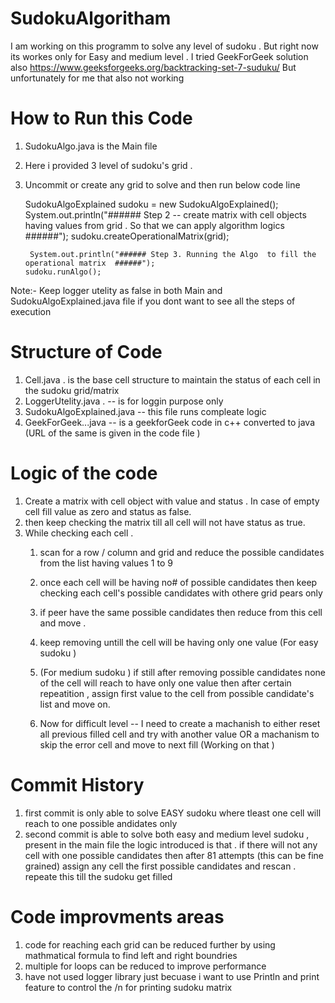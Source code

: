 # SudokuAlgoritham
I am working on this programm to solve any level of sudoku . But right now its workes only for Easy and medium level . 
I tried GeekForGeek solution also 
https://www.geeksforgeeks.org/backtracking-set-7-suduku/
But unfortunately for me that also not working 

# How to Run this Code 
1. SudokuAlgo.java is the Main file 
2. Here i provided 3 level of sudoku's grid .
3. Uncommit or create any grid to solve  and then run below code line 

      SudokuAlgoExplained sudoku = new SudokuAlgoExplained();
      System.out.println("###### Step 2 -- create matrix with cell objects having values from grid . So that we can apply algorithm logics ######");
      sudoku.createOperationalMatrix(grid);
	   
	    System.out.println("###### Step 3. Running the Algo  to fill the operational matrix  ######");
	   sudoku.runAlgo();
     
Note:- Keep logger utelity as false in both Main and SudokuAlgoExplained.java file  if you dont want to see all the steps of execution 

# Structure of Code
1. Cell.java . is the base cell structure to maintain the status of each cell in the sudoku grid/matrix 
2. LoggerUtelity.java . -- is for loggin purpose only 
3. SudokuAlgoExplained.java  --  this file runs compleate logic 
4. GeekForGeek...java  -- is a geekforGeek code in c++ converted to java  (URL of the same is given in the code file )

# Logic of the code
1. Create a matrix with cell object with value and status . In case of empty cell fill value as zero and status as false.
2. then keep checking the matrix till all cell will not have status as true.
3. While checking each cell  . 
    1. scan for a row / column and grid and reduce the possible candidates from the list having values 1 to 9 
    2. once each cell will be having no# of possible candidates then keep checking each cell's possible candidates with othere grid pears only 
    3. if peer have the same possible candidates then reduce from this cell and move . 
    4.  keep removing untill the cell will be having only one value  (For easy sudoku )
    
    5. (For medium sudoku ) if still after removing possible candidates none of the cell will reach to have only one value then after certain repeatition , assign first value to the cell from possible candidate's list  and move on.
    
    6. Now for difficult level -- I need to create a machanish to either reset all previous filled cell and try with another value OR a machanism to skip the error cell and move to next fill (Working on that )
    
# Commit History 
1. first commit is only able to solve EASY sudoku where tleast one cell will reach to one possible andidates only 
2.  second commit is able to solve both easy and medium level sudoku , present in the main file 
  the logic introduced is that . if there will not any cell with one possible candidates then after 81 attempts (this can be fine grained) assign any cell the first possible candidates and rescan . repeate this till the sudoku get filled 
  
# Code improvments areas 
1.  code for reaching each grid can be reduced further by using mathmatical formula to find left and right boundries 
2.  multiple for loops can be reduced to improve performance 
3.  have not used logger library just becuase i want to use Println and print feature to control the /n for printing sudoku matrix 

